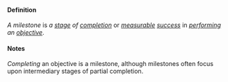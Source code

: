 #### Definition

*A milestone* is *a [stage](https://github.com/gcassel/Modular-Organization-Terminology/blob/master/terms/stage.md) of [completion](https://github.com/gcassel/Modular-Organization-Terminology/blob/master/terms/complete.md)* or *[measurable](https://github.com/gcassel/Modular-Organization-Terminology/blob/master/terms/measure.md) [success](https://github.com/gcassel/Modular-Organization-Terminology/blob/master/terms/succeed.md)* in *[performing](https://github.com/gcassel/Modular-Organization-Terminology/blob/master/terms/perform.md) an [objective](https://github.com/gcassel/Modular-Organization-Terminology/blob/master/terms/objective.md)*.

#### Notes

*Completing* an objective is a milestone, although milestones often focus upon intermediary stages of partial completion.
